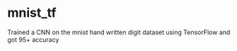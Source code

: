 # mnist_tf
Trained a CNN on the mnist hand written digit dataset using TensorFlow and got 95+ accuracy 
